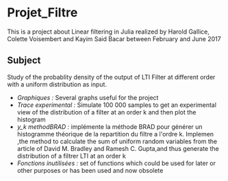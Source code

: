# Projet_Filtre

This is a project about Linear filtering in Julia realized by Harold Gallice, Colette Voisembert and Kayim Said Bacar between February and June 2017
## Subject
Study of the probablity density of the output of LTI Filter at different order with a uniform distribution as input.
* *Graphiques :* Several graphs useful for the project
* *Trace experimental :* Simulate 100 000 samples to get an experimental view of the distribution of a filter at an order k and then plot the histogram
* *y_k methodBRAD :* implémente la méthode BRAD pour générer un histogramme théorique de la repartition du filtre a l'ordre k.
Implemen ,the method to calculate the sum of uniform random variables from the article of David M. Bradley and Ramesh C. Gupta,and thus  generate  the distribution of a filtrer LTI at an order k
* *Fonctions inutilisées :* set of functions which could be used for later or other purposes or has been used and now obsolete
